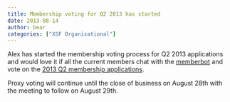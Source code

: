 ```yaml
---
title: Membership voting for Q2 2013 has started
date: 2013-08-14
author: bear
categories: ["XSF Organisational"]
---
```


Alex has started the membership voting process for Q2 2013 applications and would love it if all the current members chat with the [memberbot](xmpp:memberbot@xmpp.org) and vote on the [2013 Q2 membership applications](http://wiki.xmpp.org/web/Membership_Applications_Q2_2013).

Proxy voting will continue until the close of business on August 28th with the meeting to follow on August 29th.
